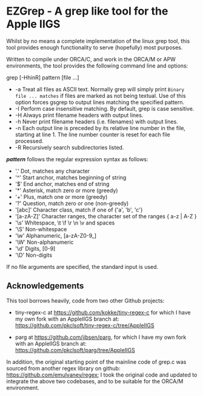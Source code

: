 # EZGrep - A grep like tool for the Apple IIGS 

Whilst by no means a complete implementation of the linux grep tool, this tool provides enough functionality to serve (hopefully) most purposes.

Written to compile under ORCA/C, and work in the ORCA/M or APW environments, the tool provides the following command line and options:

grep [-HhinR] pattern [file ...]

* -a    Treat all files as ASCII text.  Normally grep will simply print ``Binary file ... matches`` if files are marked as not being textual.  Use of this option forces gsgrep to output lines matching the specified pattern.
* -I	Perform case insensitive matching.  By default, grep is case sensitive.
* -H	Always print filename headers with output lines.
* -h	Never print filename headers (i.e. filenames) with output lines.
* -n	Each output line is preceded by its relative line number in the file, starting at line 1.  The line number counter is reset for each file processed.
* -R	Recursively search subdirectories listed.

***pattern*** follows the regular expression syntax as follows:

*   '.'        Dot, matches any character
*   '^'        Start anchor, matches beginning of string
*   '$'        End anchor, matches end of string
*   '*'        Asterisk, match zero or more (greedy)
*   '+'        Plus, match one or more (greedy)
*   '?'        Question, match zero or one (non-greedy)
*   '[abc]'    Character class, match if one of {'a', 'b', 'c'}
*   '[a-zA-Z]' Character ranges, the character set of the ranges { a-z | A-Z }
*   '\s'       Whitespace, \t \f \r \n \v and spaces
*   '\S'       Non-whitespace
*   '\w'       Alphanumeric, [a-zA-Z0-9_]
*   '\W'       Non-alphanumeric
*   '\d'       Digits, [0-9]
*   '\D'       Non-digits

If no file arguments are specified, the standard input is used.

## Acknowledgements
This tool borrows heavily, code from two other Github projects:

* tiny-regex-c at https://github.com/kokke/tiny-regex-c for which I have my own fork with an AppleIIGS branch at: https://github.com/pkclsoft/tiny-regex-c/tree/AppleIIGS

* parg at https://github.com/jibsen/parg, for which I have my own fork with an AppleIIGS branch at: https://github.com/pkclsoft/parg/tree/AppleIIGS

In addition, the original starting point of the mainline code of grep.c was sourced from another regex library on github: https://github.com/emulvaney/regex; I took the original code and updated to integrate the above two codebases, and to be suitable for the ORCA/M environment.
